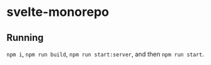 # svelte-monorepo

## Running

`npm i`, `npm run build`, `npm run start:server`, and then `npm run start`.
